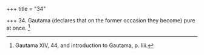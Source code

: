 +++
title = "34"

+++
34. Gautama (declares that on the former occasion they become) pure at once. [^23] 


[^23]:  Gautama XIV, 44, and introduction to Gautama, p. liii.
